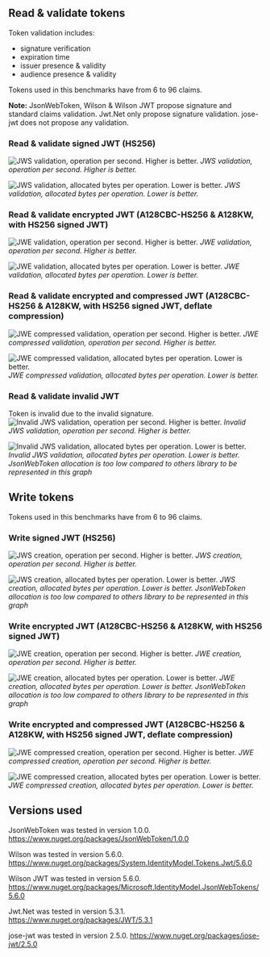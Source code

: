 ## Read & validate tokens
Token validation includes:
* signature verification
* expiration time 
* issuer presence & validity
* audience presence & validity

Tokens used in this benchmarks have from 6 to 96 claims.

**Note:** JsonWebToken, Wilson & Wilson JWT propose signature and standard claims validation. Jwt.Net only propose signature validation. jose-jwt does not propose any validation.

### Read & validate signed JWT (HS256)
![JWS validation, operation per second. Higher is better.](docs/validate_jws_ops.png)
*JWS validation, operation per second. Higher is better.*

![JWS validation, allocated bytes per operation. Lower is better.](docs/validate_jws_allocated.png)
*JWS validation, allocated bytes per operation. Lower is better.*

### Read & validate encrypted JWT (A128CBC-HS256 & A128KW, with HS256 signed JWT)
![JWE validation, operation per second. Higher is better.](docs/validate_jwe_ops.png)
*JWE validation, operation per second. Higher is better.*

![JWE validation, allocated bytes per operation. Lower is better.](docs/validate_jwe_allocated.png)
*JWE validation, allocated bytes per operation. Lower is better.*

### Read & validate encrypted and compressed JWT (A128CBC-HS256 & A128KW, with HS256 signed JWT, deflate compression)
![JWE compressed validation, operation per second. Higher is better.](docs/validate_jwec_ops.png)
*JWE compressed validation, operation per second. Higher is better.*

![JWE compressed validation, allocated bytes per operation. Lower is better.](docs/validate_jwec_allocated.png)
*JWE compressed validation, allocated bytes per operation. Lower is better.*

### Read & validate invalid JWT
Token is invalid due to the invalid signature. 
![Invalid JWS validation, operation per second. Higher is better.](docs/validate_jwsi_ops.png)
*Invalid JWS validation, operation per second. Higher is better.*

![Invalid JWS validation, allocated bytes per operation. Lower is better.](docs/validate_jwsi_allocated.png)
*Invalid JWS validation, allocated bytes per operation. Lower is better.*
*JsonWebToken allocation is too low compared to others library to be represented in this graph*

## Write tokens
Tokens used in this benchmarks have from 6 to 96 claims.

### Write signed JWT (HS256)
![JWS creation, operation per second. Higher is better.](docs/write_jws_ops.png)
*JWS creation, operation per second. Higher is better.*

![JWS creation, allocated bytes per operation. Lower is better.](docs/write_jws_allocated.png)
*JWS creation, allocated bytes per operation. Lower is better.*
*JsonWebToken allocation is too low compared to others library to be represented in this graph*

### Write encrypted JWT (A128CBC-HS256 & A128KW, with HS256 signed JWT)
![JWE creation, operation per second. Higher is better.](docs/write_jwe_ops.png)
_JWE creation, operation per second. Higher is better._

![JWE creation, allocated bytes per operation. Lower is better.](docs/write_jwe_allocated.png)
_JWE creation, allocated bytes per operation. Lower is better._
*JsonWebToken allocation is too low compared to others library to be represented in this graph*

### Write encrypted and compressed JWT (A128CBC-HS256 & A128KW, with HS256 signed JWT, deflate compression)
![JWE compressed creation, operation per second. Higher is better.](docs/write_jwec_ops.png)
*JWE compressed creation, operation per second. Higher is better.*

![JWE compressed creation, allocated bytes per operation. Lower is better.](docs/write_jwec_allocated.png)
*JWE compressed creation, allocated bytes per operation. Lower is better.*

## Versions used
JsonWebToken was tested in version 1.0.0.
https://www.nuget.org/packages/JsonWebToken/1.0.0

Wilson was tested in version 5.6.0.
https://www.nuget.org/packages/System.IdentityModel.Tokens.Jwt/5.6.0

Wilson JWT was tested in version 5.6.0.
https://www.nuget.org/packages/Microsoft.IdentityModel.JsonWebTokens/5.6.0

Jwt.Net was tested in version 5.3.1.
https://www.nuget.org/packages/JWT/5.3.1

jose-jwt was tested in version 2.5.0.
https://www.nuget.org/packages/jose-jwt/2.5.0
